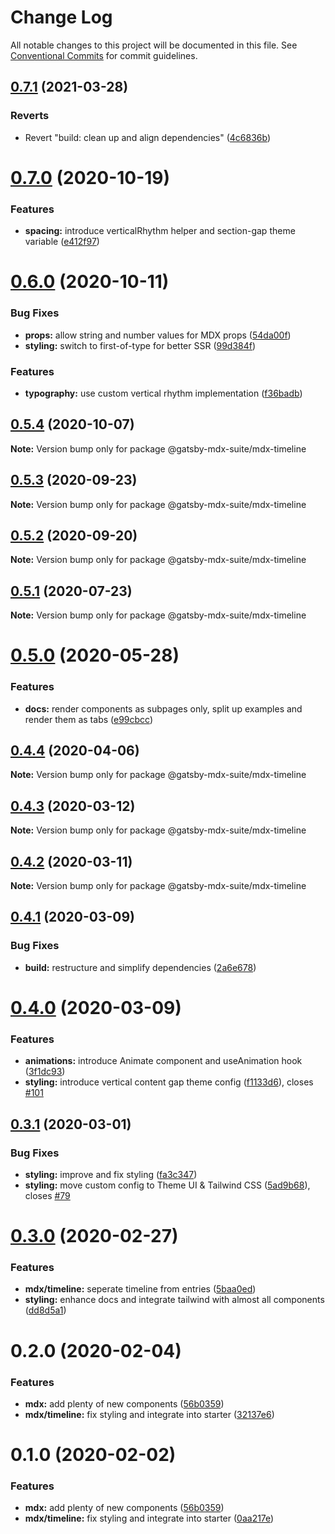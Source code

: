# Change Log

All notable changes to this project will be documented in this file.
See [Conventional Commits](https://conventionalcommits.org) for commit guidelines.

## [0.7.1](https://github.com/axe312ger/gatsby-mdx-suite/compare/@gatsby-mdx-suite/mdx-timeline@0.7.0...@gatsby-mdx-suite/mdx-timeline@0.7.1) (2021-03-28)


### Reverts

* Revert "build: clean up and align dependencies" ([4c6836b](https://github.com/axe312ger/gatsby-mdx-suite/commit/4c6836b3b3acb1cde4498b5608e2c179676d91c0))





# [0.7.0](https://github.com/axe312ger/gatsby-mdx-suite/compare/@gatsby-mdx-suite/mdx-timeline@0.6.0...@gatsby-mdx-suite/mdx-timeline@0.7.0) (2020-10-19)


### Features

* **spacing:** introduce verticalRhythm helper and section-gap theme variable ([e412f97](https://github.com/axe312ger/gatsby-mdx-suite/commit/e412f978c7c00a09f333ee83a82a882bee5dd37a))





# [0.6.0](https://github.com/axe312ger/gatsby-mdx-suite/compare/@gatsby-mdx-suite/mdx-timeline@0.5.4...@gatsby-mdx-suite/mdx-timeline@0.6.0) (2020-10-11)


### Bug Fixes

* **props:** allow string and number values for MDX props ([54da00f](https://github.com/axe312ger/gatsby-mdx-suite/commit/54da00f6c985dbc8a14a9c1e75d8b2bd195209da))
* **styling:** switch to first-of-type for better SSR ([99d384f](https://github.com/axe312ger/gatsby-mdx-suite/commit/99d384f265c5792f05805903854a575008a090c5))


### Features

* **typography:** use custom vertical rhythm implementation ([f36badb](https://github.com/axe312ger/gatsby-mdx-suite/commit/f36badb555cd944de0119bb9c6218e413bccb7a9))





## [0.5.4](https://github.com/axe312ger/gatsby-mdx-suite/compare/@gatsby-mdx-suite/mdx-timeline@0.5.3...@gatsby-mdx-suite/mdx-timeline@0.5.4) (2020-10-07)

**Note:** Version bump only for package @gatsby-mdx-suite/mdx-timeline





## [0.5.3](https://github.com/axe312ger/gatsby-mdx-suite/compare/@gatsby-mdx-suite/mdx-timeline@0.5.2...@gatsby-mdx-suite/mdx-timeline@0.5.3) (2020-09-23)

**Note:** Version bump only for package @gatsby-mdx-suite/mdx-timeline





## [0.5.2](https://github.com/axe312ger/gatsby-mdx-suite/compare/@gatsby-mdx-suite/mdx-timeline@0.5.1...@gatsby-mdx-suite/mdx-timeline@0.5.2) (2020-09-20)

**Note:** Version bump only for package @gatsby-mdx-suite/mdx-timeline





## [0.5.1](https://github.com/axe312ger/gatsby-mdx-suite/compare/@gatsby-mdx-suite/mdx-timeline@0.5.0...@gatsby-mdx-suite/mdx-timeline@0.5.1) (2020-07-23)

**Note:** Version bump only for package @gatsby-mdx-suite/mdx-timeline





# [0.5.0](https://github.com/axe312ger/gatsby-suite-mdx/compare/@gatsby-mdx-suite/mdx-timeline@0.4.4...@gatsby-mdx-suite/mdx-timeline@0.5.0) (2020-05-28)


### Features

* **docs:** render components as subpages only, split up examples and render them as tabs ([e99cbcc](https://github.com/axe312ger/gatsby-suite-mdx/commit/e99cbcc1dc6ef76b1d419d8678628fd93dbef9c2))





## [0.4.4](https://github.com/axe312ger/gatsby-suite-mdx/compare/@gatsby-mdx-suite/mdx-timeline@0.4.3...@gatsby-mdx-suite/mdx-timeline@0.4.4) (2020-04-06)

**Note:** Version bump only for package @gatsby-mdx-suite/mdx-timeline





## [0.4.3](https://github.com/axe312ger/gatsby-suite-mdx/compare/@gatsby-mdx-suite/mdx-timeline@0.4.2...@gatsby-mdx-suite/mdx-timeline@0.4.3) (2020-03-12)

**Note:** Version bump only for package @gatsby-mdx-suite/mdx-timeline





## [0.4.2](https://github.com/axe312ger/gatsby-suite-mdx/compare/@gatsby-mdx-suite/mdx-timeline@0.4.1...@gatsby-mdx-suite/mdx-timeline@0.4.2) (2020-03-11)

**Note:** Version bump only for package @gatsby-mdx-suite/mdx-timeline





## [0.4.1](https://github.com/axe312ger/gatsby-mdx-suite/compare/@gatsby-mdx-suite/mdx-timeline@0.4.0...@gatsby-mdx-suite/mdx-timeline@0.4.1) (2020-03-09)


### Bug Fixes

* **build:** restructure and simplify dependencies ([2a6e678](https://github.com/axe312ger/gatsby-mdx-suite/commit/2a6e6784431358d1bc05f76912455c28ed565db0))





# [0.4.0](https://github.com/axe312ger/gatsby-mdx-suite/compare/@gatsby-mdx-suite/mdx-timeline@0.3.1...@gatsby-mdx-suite/mdx-timeline@0.4.0) (2020-03-09)


### Features

* **animations:** introduce Animate component and useAnimation hook ([3f1dc93](https://github.com/axe312ger/gatsby-mdx-suite/commit/3f1dc93ce4e2f57718c8f94a9f96aadc6b94014b))
* **styling:** introduce vertical content gap theme config ([f1133d6](https://github.com/axe312ger/gatsby-mdx-suite/commit/f1133d6686c2766a034501ff534cacc5e09f7153)), closes [#101](https://github.com/axe312ger/gatsby-mdx-suite/issues/101)





## [0.3.1](https://github.com/axe312ger/gatsby-mdx-suite/compare/@gatsby-mdx-suite/mdx-timeline@0.3.0...@gatsby-mdx-suite/mdx-timeline@0.3.1) (2020-03-01)


### Bug Fixes

* **styling:** improve and fix styling ([fa3c347](https://github.com/axe312ger/gatsby-mdx-suite/commit/fa3c347c5dcef9b7d3d393a6262a50778d9fd3a6))
* **styling:** move custom config to Theme UI & Tailwind CSS ([5ad9b68](https://github.com/axe312ger/gatsby-mdx-suite/commit/5ad9b68fe0e817169c212dd4eb67c847ee8e2049)), closes [#79](https://github.com/axe312ger/gatsby-mdx-suite/issues/79)





# [0.3.0](https://github.com/axe312ger/gatsby-mdx-suite/compare/@gatsby-mdx-suite/mdx-timeline@0.2.0...@gatsby-mdx-suite/mdx-timeline@0.3.0) (2020-02-27)


### Features

* **mdx/timeline:** seperate timeline from entries ([5baa0ed](https://github.com/axe312ger/gatsby-mdx-suite/commit/5baa0eda0a8db7ac284ebb5cfdcdee67b914ac43))
* **styling:** enhance docs and integrate tailwind with almost all components ([dd8d5a1](https://github.com/axe312ger/gatsby-mdx-suite/commit/dd8d5a19bf7c973099388d6d561db56ed76dc027))





# 0.2.0 (2020-02-04)


### Features

* **mdx:** add plenty of new components ([56b0359](https://github.com/axe312ger/gatsby-mdx-suite/commit/56b0359f33c6fde7170ca17787ccddf72117e653))
* **mdx/timeline:** fix styling and integrate into starter ([32137e6](https://github.com/axe312ger/gatsby-mdx-suite/commit/32137e6220c1ba5f9af8fbd1e2b988d02e18e590))





# 0.1.0 (2020-02-02)


### Features

* **mdx:** add plenty of new components ([56b0359](https://github.com/axe312ger/gatsby-mdx-suite/commit/56b0359f33c6fde7170ca17787ccddf72117e653))
* **mdx/timeline:** fix styling and integrate into starter ([0aa217e](https://github.com/axe312ger/gatsby-mdx-suite/commit/0aa217ec77a2dca7c853981a20b0dc8935ddf606))
